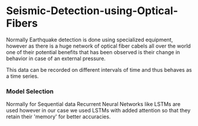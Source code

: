 # Seismic-Detection-using-Optical-Fibers
Normally Earthquake detection is done using specialized equipment, however as there is a huge network of optical fiber cabels all over the world one of their potential benefits that has been observed is their change in behavior in case of an external pressure.  

This data can be recorded on different intervals of time and thus behaves as a time series.  

### Model Selection
Normally for Sequential data Recurrent Neural Networks like LSTMs are used however in our case we used LSTMs with added attention so that they retain their 'memory' for better accuracies.
